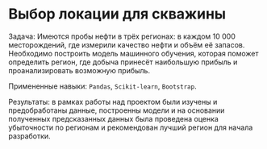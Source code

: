 # Выбор локации для скважины
  
Задача:
Имеются пробы нефти в трёх регионах: в каждом 10 000 месторождений, где измерили качество нефти и объём её запасов. Необходимо построить модель машинного обучения, которая поможет определить регион, где добыча принесёт наибольшую прибыль и проанализировать возможную прибыль.
    
Примененные навыки: `Pandas`, `Scikit-learn`, `Bootstrap`.
  
Результаты: в рамках работы над проектом были изучены и предобработаны данные, построенны модели и на основании полученных предсказанных данных была проведена оценка убыточности по регионам и рекомендован лучший регион для начала разработки.

